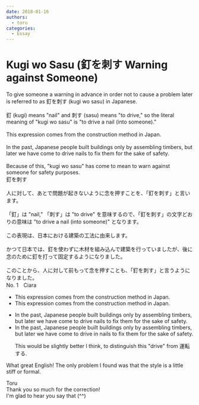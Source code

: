 ```yaml
---
date: 2018-01-16
authors:
  - toru
categories:
  - Essay
---
```


<h1 id="subject_show">Kugi wo Sasu (釘を刺す Warning against Someone)</h1>
<div class="date" hidden>Jan 16, 2018 13:24</div>
<div id="post"><div id="body_show_ori">
To give someone a warning in advance in order not to cause a problem later is referred to as 釘を刺す (kugi wo sasu) in Japanese.<br/><br/>釘 (kugi) means "nail" and 刺す (sasu) means "to drive," so the literal meaning of "kugi wo sasu" is "to drive a nail (into someone)."<br/><br/>This expression comes from the construction method in Japan.<br/><br/>In the past, Japanese people built buildings only by assembling timbers, but later we have come to drive nails to fix them for the sake of safety.<br/><br/>Because of this, "kugi wo sasu" has come to mean to  warn against someone for safety purposes.
</div></div>

<!-- more -->

<div id="post_ja"><div id="body_show_mo">
釘を刺す<br/><br/>人に対して、あとで問題が起きないように念を押すことを、「釘を刺す」と言います。<br/><br/>「釘」は "nail," 「刺す」は "to drive" を意味するので、「釘を刺す」の文字どおりの意味は "to drive a nail (into someone)" となります。<br/><br/>この表現は、日本における建築の工法に由来します。<br/><br/>かつて日本では、釘を使わずに木材を組み込んで建築を行っていましたが、後に念のために釘を打って固定するようになりました。<br/><br/>このことから、人に対して前もって念を押すことも、「釘を刺す」と言うようになりました。
</div></div>
<div id="block"><div class="first_name"> No. 1　<span class="just_name">Ciara</span></div><div id="block2">
<ul class="correction_field">
<li class="incorrect">This expression comes from the construction method in Japan.</li>
<li class="corrected correct">
This expression comes from the construction method in Japan.
</li>
</ul>
<ul class="correction_field">
<li class="incorrect">In the past, Japanese people built buildings only by assembling timbers, but later we have come to drive nails to fix them for the sake of safety.</li>
<li class="corrected correct">
In the past, Japanese people built buildings only by assembling timbers, but later we have come to drive in nails to fix them for the sake of safety.
<p class="correction_comment">This would be slightly better I think, to distinguish this "drive" from 運転する.</p>
</li>
</ul>
<p class="comment_small">
 What great English! The only problem I found was that the style is a little stiff or formal.
</p>

</div><div class="name"><span class="just_name">Toru</span><br>
Thank you so much for the correction!<br/>I'm glad to hear you say that (^^)
</div>
</div>
